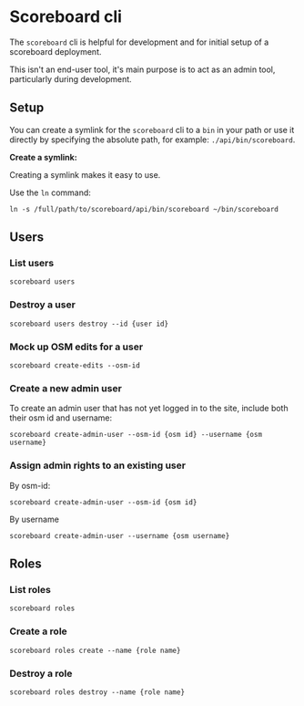 # Scoreboard cli

The `scoreboard` cli is helpful for development and for initial setup of a scoreboard deployment.

This isn't an end-user tool, it's main purpose is to act as an admin tool, particularly during development.

## Setup

You can create a symlink for the `scoreboard` cli to a `bin` in your path or use it directly by specifying the absolute path, for example: `./api/bin/scoreboard`.

**Create a symlink:**

Creating a symlink makes it easy to use.

Use the `ln` command:

```console
ln -s /full/path/to/scoreboard/api/bin/scoreboard ~/bin/scoreboard
```

## Users

### List users

```console
scoreboard users
```

### Destroy a user

```console
scoreboard users destroy --id {user id}
```

### Mock up OSM edits for a user

```shell script
scoreboard create-edits --osm-id
```

### Create a new admin user

To create an admin user that has not yet logged in to the site, include both their osm id and username:

```console
scoreboard create-admin-user --osm-id {osm id} --username {osm username}
```

### Assign admin rights to an existing user

By osm-id:
```console
scoreboard create-admin-user --osm-id {osm id}
```

By username
```console
scoreboard create-admin-user --username {osm username}
```

## Roles

### List roles

```console
scoreboard roles
```

### Create a role

```console
scoreboard roles create --name {role name}
```

### Destroy a role

```console
scoreboard roles destroy --name {role name}
```
